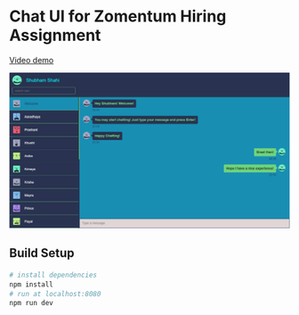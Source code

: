 # Chat UI for Zomentum Hiring Assignment

[Video demo](https://drive.google.com/file/d/1uWRr4RLKLMslJ5nVfboWD4yYLfF8mIkg/view)

<img width="600" src="https://github.com/shubhamshahi/Chat_ui/blob/master/chat%20ui2.PNG">

## Build Setup

``` bash
# install dependencies
npm install
# run at localhost:8080
npm run dev
```
